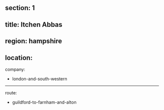 section: 1
----
title: Itchen Abbas
----
region: hampshire
----
location: 
----
company:
- london-and-south-western
----
route:
- guildford-to-farnham-and-alton
